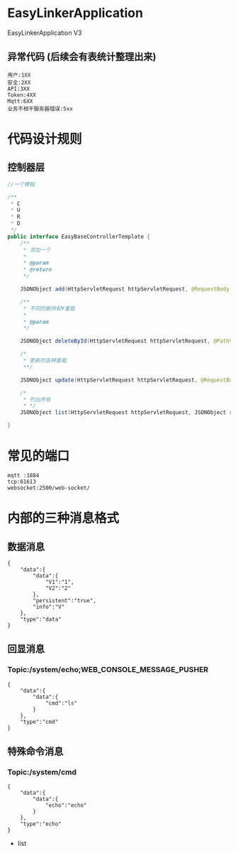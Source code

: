 # EasyLinkerApplication
EasyLinkerApplication V3
## 异常代码 (后续会有表统计整理出来)
```
用户:1XX
安全:2XX
API:3XX
Token:4XX
Mqtt:6XX
业务不相干服务器错误:5xx

```
# 代码设计规则
## 控制器层
```java
//一个模板

/**
 * C
 * U
 * R
 * D
 */
public interface EasyBaseControllerTemplate {
    /**
     * 添加一个
     *
     * @param
     * @return
     */

    JSONObject add(HttpServletRequest httpServletRequest, @RequestBody JSONObject requestBody);

    /**
     * 不同的删除和¥重载
     *
     * @param
     */

    JSONObject deleteById(HttpServletRequest httpServletRequest, @PathVariable Long id);

    /*
     * 更新的各种重载
     **/

    JSONObject update(HttpServletRequest httpServletRequest, @RequestBody JSONObject requestBody);

    /*
     * 列出所有
     * */
    JSONObject list(HttpServletRequest httpServletRequest, JSONObject requestBody);

}
```
# 常见的端口
```
mqtt :1884
tcp:61613
websocket:2500/web-socket/
```
# 内部的三种消息格式
## 数据消息
```
{
    "data":{
        "data":{
            "V1":"1",
            "V2":"2"
        },
        "persistent":"true",
        "info":"V"
    },
    "type":"data"
}
```
## 回显消息
### Topic:/system/echo;WEB_CONSOLE_MESSAGE_PUSHER
```
{
    "data":{
        "data":{
            "cmd":"ls"
        }
    },
    "type":"cmd"
}
```
## 特殊命令消息
### Topic:/system/cmd
```
{
    "data":{
        "data":{
            "echo":"echo"
        }
    },
    "type":"echo"
}
```
- list

